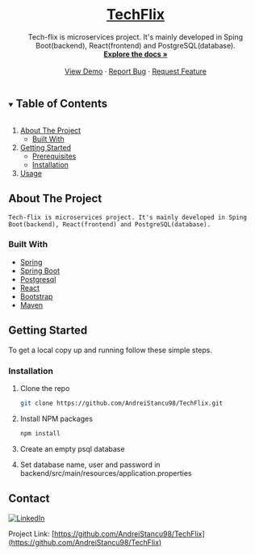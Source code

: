 
<!-- PROJECT LOGO -->
<br />
<p align="center">
  <a href="https://github.com/AndreiStancu98/TechFlix">
    <h1 align="center"> TechFlix </h1>
  </a>

  <p align="center">
    Tech-flix is microservices project. It's mainly developed in Sping Boot(backend), React(frontend) and PostgreSQL(database).
    <br />
    <a href="https://github.com/AndreiStancu98/TechFlix"><strong>Explore the docs »</strong></a>
    <br />
    <br />
    <a href="https://github.com/AndreiStancu98/TechFlix">View Demo</a>
    ·
    <a href="https://github.com/AndreiStancu98/TechFlix/issues">Report Bug</a>
    ·
    <a href="https://github.com/AndreiStancu98/TechFlix/issues">Request Feature</a>
  </p>
</p>



<!-- TABLE OF CONTENTS -->
<details open="open">
  <summary><h2 style="display: inline-block">Table of Contents</h2></summary>
  <ol>
    <li>
      <a href="#about-the-project">About The Project</a>
      <ul>
        <li><a href="#built-with">Built With</a></li>
      </ul>
    </li>
    <li>
      <a href="#getting-started">Getting Started</a>
      <ul>
        <li><a href="#prerequisites">Prerequisites</a></li>
        <li><a href="#installation">Installation</a></li>
      </ul>
    </li>
    <li><a href="#usage">Usage</a></li>
  </ol>
</details>



<!-- ABOUT THE PROJECT -->
## About The Project

    Tech-flix is microservices project. It's mainly developed in Sping Boot(backend), React(frontend) and PostgreSQL(database).


### Built With
* [Spring](https://spring.io/)
* [Spring Boot](https://spring.io/projects/spring-boot)
* [Postgresql](https://www.postgresql.org/)
* [React](https://reactjs.org/)
* [Bootstrap](https://getbootstrap.com/)
* [Maven](https://maven.apache.org/)



<!-- GETTING STARTED -->
## Getting Started

To get a local copy up and running follow these simple steps.

### Installation

1. Clone the repo
   ```sh
   git clone https://github.com/AndreiStancu98/TechFlix.git
   ```
2. Install NPM packages
   ```sh
   npm install
   ```
   
3. Create an empty psql database

4. Set database name, user and password in backend/src/main/resources/application.properties 



<!-- CONTACT -->
## Contact

[![LinkedIn][linkedin-shield]][linkedin-url]

Project Link: [https://github.com/AndreiStancu98/TechFlix](https://github.com/AndreiStancu98/TechFlix)


[linkedin-shield]: https://img.shields.io/badge/-LinkedIn-black.svg?style=for-the-badge&logo=linkedin&colorB=555
[linkedin-url]: https://linkedin.com/in/andrei-stancu

